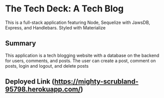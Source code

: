 # The Tech Deck: A Tech Blog

This is a full-stack application featuring Node, Sequelize with JawsDB, Express, and Handlebars. Styled with Materialize

## Summary

This application is a tech blogging website with a database on the backend for users, comments, and posts. The user can create a post, comment on posts, login and logout, and delete posts

## Deployed Link (https://mighty-scrubland-95798.herokuapp.com/)
